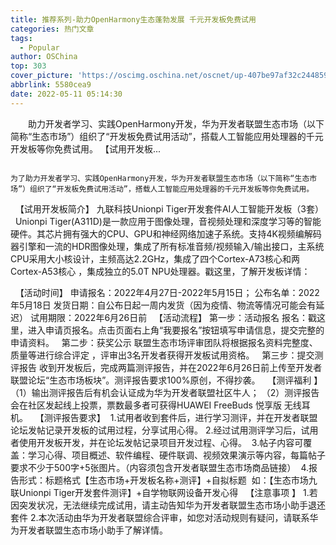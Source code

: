 ```yaml
---
title: 推荐系列-助力OpenHarmony生态蓬勃发展 千元开发板免费试用
categories: 热门文章
tags:
  - Popular
author: OSChina
top: 303
cover_picture: 'https://oscimg.oschina.net/oscnet/up-407be97af32c24485948a53eef680e338c4.png'
abbrlink: 5580cea9
date: 2022-05-11 05:14:30
---
```


&emsp;&emsp;助力开发者学习、实践OpenHarmony开发，华为开发者联盟生态市场（以下简称“生态市场”）组织了“开发板免费试用活动”，搭载人工智能应用处理器的千元开发板等你免费试用。 【试用开发板...
<!-- more -->

                                                                                                                                                                                        为了助力开发者学习、实践OpenHarmony开发，华为开发者联盟生态市场（以下简称“生态市场”）组织了“开发板免费试用活动”，搭载人工智能应用处理器的千元开发板等你免费试用。 
  
【试用开发板简介】 
九联科技Unionpi Tiger开发套件AI人工智能开发板（3套）   
Unionpi Tiger(A311D)是一款应用于图像处理，音视频处理和深度学习等的智能硬件。其芯片拥有强大的CPU、GPU和神经网络加速子系统。支持4K视频编解码器引擎和一流的HDR图像处理，集成了所有标准音频/视频输入/输出接口，主系统CPU采用大小核设计，主频高达2.2GHz，集成了四个Cortex-A73核心和两Cortex-A53核心 ，集成独立的5.0T NPU处理器。戳这里，了解开发板详情： 
 
  
【活动时间】 
申请报名：2022年4月27日-2022年5月15日； 
公布名单：2022年5月18日 
发货日期：自公布日起一周内发货（因为疫情、物流等情况可能会有延迟） 
试用期限：2022年6月26日前 
  
【活动流程】 
第一步：活动报名 
报名：戳这里，进入申请页报名。点击页面右上角“我要报名”按钮填写申请信息，提交完整的申请资料。 
  
第二步：获奖公示 
联盟生态市场评审团队将根据报名资料完整度、质量等进行综合评定 ，评审出3名开发者获得开发板试用资格。 
  
第三步：提交测评报告 
收到开发板后，完成两篇测评报告，并在2022年6月26日前上传至开发者联盟论坛“生态市场板块”。测评报告要求100%原创，不得抄袭。 
  
【测评福利 】 
（1）输出测评报告后有机会认证成为华为开发者联盟社区牛人； 
（2）测评报告会在社区发起线上投票，票数最多者可获得HUAWEI FreeBuds 悦享版 无线耳机。 
  
【测评报告要求】  
1.试用者收到套件后，进行学习测评，并在开发者联盟论坛发帖记录开发板的试用过程，分享试用心得。 
2.经过试用测评学习后，试用者使用开发板开发，并在论坛发帖记录项目开发过程、心得。  
3.帖子内容可覆盖：学习心得、项目概述、软件编程、硬件联调、视频效果演示等内容，每篇帖子要求不少于500字+5张图片。（内容须包含开发者联盟生态市场商品链接）  
4.报告形式：标题格式【生态市场+开发板名称+测评】+自拟标题  
如：【生态市场九联Unionpi Tiger开发套件测评】+自学物联网设备开发心得 
  
【注意事项 】 
1.若因突发状况，无法继续完成试用，请主动告知华为开发者联盟生态市场小助手退还套件 
2.本次活动由华为开发者联盟综合评审，如您对活动规则有疑问，请联系华为开发者联盟生态市场小助手了解详情。
                                        